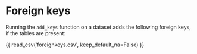 # Foreign keys

Running the `add_keys` function on a dataset adds the following foreign keys, if the tables are present:

{{ read_csv('foreignkeys.csv', keep_default_na=False) }}
